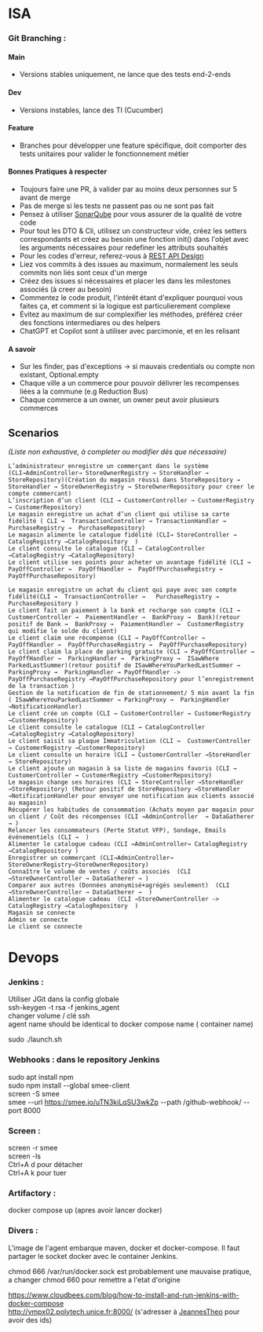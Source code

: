 # ISA

### Git Branching :

#### Main

* Versions stables uniquement, ne lance que des tests end-2-ends

#### Dev

* Versions instables, lance des TI (Cucumber)

#### Feature

* Branches pour développer une feature spécifique, doit comporter des tests unitaires pour valider le fonctionnement
  métier

#### Bonnes Pratiques à respecter

* Toujours faire une PR, à valider par au moins deux personnes sur 5 avant de merge
* Pas de merge si les tests ne passent pas ou ne sont pas fait
* Pensez à utiliser [SonarQube]() pour vous assurer de la qualité de votre code
* Pour tout les DTO & Cli, utilisez un constructeur vide, créez les setters correspondants et créez au besoin une
  fonction init() dans l'objet avec les arguments nécessaires pour redefiner les attributs souhaités
* Pour les codes d'erreur, referez-vous
  à [REST API Design](https://drive.google.com/file/d/1Vv8m1Sub5WFFe2O1NEZPyP88C0muBpUY/view)
* Liez vos commits à des issues au maximum, normalement les seuls commits non liés sont ceux d'un merge
* Créez des issues si nécessaires et placer les dans les milestones associés (à creer au besoin)
* Commentez le code produit, l'intérêt étant d'expliquer pourquoi vous faites ça, et comment si la logique est
  particulierement complexe
* Évitez au maximum de sur complexifier les méthodes, préférez créer des fonctions intermediares ou des helpers
* ChatGPT et Copilot sont à utiliser avec parcimonie, et en les relisant

#### A savoir

* Sur les finder, pas d'exceptions → si mauvais credentials ou compte non existant, Optional.empty
* Chaque ville a un commerce pour pouvoir délivrer les recompenses liées a la commune (e.g Reduction Bus)
* Chaque commerce a un owner, un owner peut avoir plusieurs commerces

## Scenarios

*(Liste non exhaustive, à completer ou modifier dès que nécessaire)*

    L’administrateur enregistre un commerçant dans le système (CLI→AdminController→ StoreOwnerRegistry → StoreHandler → StoreRepository)(Création du magasin réussi dans StoreRepository → StoreHandler → StoreOwnerRegistry → StoreOwnerRepository pour creer le compte commercant)
    L’inscription d’un client (CLI → CustomerController → CustomerRegistry → CustomerRepository)
    Le magasin enregistre un achat d’un client qui utilise sa carte fidélité ( CLI →  TransactionController → TransactionHandler → PurchaseRegistry →  PurchaseRepository)
    Le magasin alimente le catalogue fidélité (CLI→ StoreController → CatalogRegistry →CatalogRepository  )
    Le client consulte le catalogue (CLI → CatalogController →CatalogRegistry →CatalogRepository)
    Le client utilise ses points pour acheter un avantage fidélité (CLI → PayOffController →  PayOffHandler →  PayOffPurchaseRegistry →  PayOffPurchaseRepository)
    
    Le magasin enregistre un achat du client qui paye avec son compte fidélité(CLI →  TransactionController →   PurchaseRegistry →  PurchaseRepository )
    Le client fait un paiement à la bank et recharge son compte (CLI →  CustomerController →  PaiementHandler →  BankProxy →  Bank)(retour positif de Bank →  BankProxy →  PaiementHandler →  CustomerRegistry qui modifie le solde du client)
    Le client claim une récompense (CLI → PayOffController →  PayOffHandler →  PayOffPurchaseRegistry →  PayOffPurchaseRepository)
    Le client claim la place de parking gratuite (CLI → PayOffController →  PayOffHandler →  ParkingHandler →  ParkingProxy →  ISawWhere ParkedLastSummer)(retour positif de ISawWhereYouParkedLastSummer → ParkingProxy →  ParkingHandler → PayOffHandler -> PayOffPurchaseRegistry →PayOffPurchaseRepository pour l’enregistrement de la transaction )
    Gestion de la notification de fin de stationnement/ 5 min avant la fin ( ISawWhereYouParkedLastSummer → ParkingProxy →  ParkingHandler →NotificationHandler)
    Le client crée un compte (CLI → CustomerController → CustomerRegistry →CustomerRepository)
    Le client consulte le catalogue (CLI → CatalogController →CatalogRegistry →CatalogRepository)
    Le client saisit sa plaque Immatriculation (CLI →  CustomerController → CustomerRegistry →CustomerRepository)
    Le client consulte un horaire (CLI → CustomerController →StoreHandler → StoreRepository)
    Le client ajoute un magasin à sa liste de magasins favoris (CLI → CustomerController → CustomerRegistry →CustomerRepository)
    Le magasin change ses horaires (CLI → StoreController →StoreHandler →StoreRepository) (Retour positif de StoreRepository →StoreHandler →NotificationHandler pour envoyer une notification aux clients associé au magasin)
    Récupérer les habitudes de consommation (Achats moyen par magasin pour un client / Coût des récompenses (CLI →AdminController  → DataGatherer → )
    Relancer les consommateurs (Perte Statut VFP), Sondage, Emails événementiels (CLI →  )
    Alimenter le catalogue cadeau (CLI →AdminController→ CatalogRegistry →CatalogRepository )
    Enregistrer un commerçant (CLI→AdminController→ StoreOwnerRegistry→StoreOwnerRepository)
    Connaître le volume de ventes / coûts associés  (CLI →StoreOwnerController → DataGatherer → )
    Comparer aux autres (Données anonymisé+agrégés seulement)  (CLI →StoreOwnerController → DataGatherer →  )
    Alimenter le catalogue cadeau  (CLI →StoreOwnerController -> CatalogRegistry →CatalogRepository  )
    Magasin se connecte
    Admin se connecte
    Le client se connecte

# Devops

### Jenkins :

Utiliser JGit dans la config globale  
ssh-keygen -t rsa -f jenkins_agent  
changer volume / clé ssh  
agent name should be identical to docker compose name (
container name)

sudo ./launch.sh

### Webhooks : dans le repository Jenkins

sudo apt install npm  
sudo npm install --global smee-client  
screen -S smee  
smee --url https://smee.io/uTN3kiLqSU3wkZp --path /github-webhook/ --port 8000

### Screen :

screen -r smee  
screen -ls  
Ctrl+A d pour détacher  
Ctrl+A k pour tuer

### Artifactory :

docker compose up (apres avoir lancer docker)

### Divers :

L'image de l'agent embarque maven, docker et docker-compose. Il faut partager le socket docker avec le container
Jenkins.

chmod 666 /var/run/docker.sock est probablement une mauvaise pratique, a changer
chmod 660 pour remettre a l'etat d'origine

https://www.cloudbees.com/blog/how-to-install-and-run-jenkins-with-docker-compose   
http://vmpx02.polytech.unice.fr:8000/ (s'adresser à [JeannesTheo](https://github.com/JeannesTheo) pour avoir des ids)
